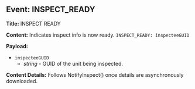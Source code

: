 ## Event: INSPECT_READY

**Title:** INSPECT READY

**Content:**
Indicates inspect info is now ready.
`INSPECT_READY: inspecteeGUID`

**Payload:**
- `inspecteeGUID`
  - *string* - GUID of the unit being inspected.

**Content Details:**
Follows NotifyInspect() once details are asynchronously downloaded.